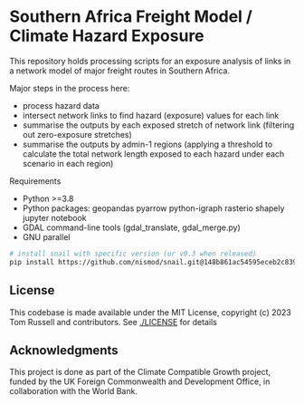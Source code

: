 # Southern Africa Freight Model / Climate Hazard Exposure

This repository holds processing scripts for an exposure analysis of links in
a network model of major freight routes in Southern Africa.

Major steps in the process here:

- process hazard data
- intersect network links to find hazard (exposure) values for each link
- summarise the outputs by each exposed stretch of network link (filtering out
  zero-exposure stretches)
- summarise the outputs by admin-1 regions (applying a threshold to calculate
  the total network length exposed to each hazard under each scenario in each
  region)

Requirements

- Python >=3.8
- Python packages: geopandas pyarrow python-igraph rasterio shapely jupyter notebook
- GDAL command-line tools (gdal_translate, gdal_merge.py)
- GNU parallel

```bash
# install snail with specific version (or v0.3 when released)
pip install https://github.com/nismod/snail.git@148b861ac54595eceb2c83934d57b7d66fc3460b
```

## License

This codebase is made available under the MIT License, copyright (c) 2023 Tom
Russell and contributors. See [./LICENSE](./LICENSE) for details

## Acknowledgments

This project is done as part of the Climate Compatible Growth project, funded by
the UK Foreign Commonwealth and Development Office, in collaboration with the
World Bank.
